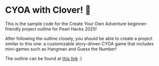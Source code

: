 # CYOA with Clover! 🌟

This is the sample code for the Create Your Own Adventure beginner-friendly project outline for Pearl Hacks 2025!

After following the outline closely, you should be able to create a project similar to this one: a customizable story-driven CYOA game that includes mini-games such as Hangman and Guess the Number!

The outline can be found at [this link](https://docs.google.com/document/d/1vDISF8Q-zDNc-H4t3C7IBL06YW7Iza1foKvqU3hm9SM/edit?usp=sharing) :)
